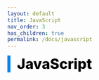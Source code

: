 ```yaml
---
layout: default
title: JavaScript
nav_order: 3
has_children: true
permalink: /docs/javascript
---
```


<div style="font-size:32px; font-weight: 800; border-left: 7px solid #0687f0; padding-left:15px !important; color:#000000">JavaScript</div>
